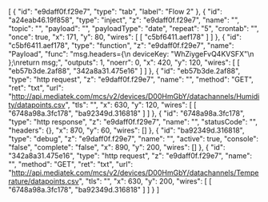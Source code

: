[
    {
        "id": "e9daff0f.f29e7",
        "type": "tab",
        "label": "Flow 2"
    },
    {
        "id": "a24eab46.19f858",
        "type": "inject",
        "z": "e9daff0f.f29e7",
        "name": "",
        "topic": "",
        "payload": "",
        "payloadType": "date",
        "repeat": "5",
        "crontab": "",
        "once": true,
        "x": 171,
        "y": 80,
        "wires": [
            [
                "c5bf6411.aef178"
            ]
        ]
    },
    {
        "id": "c5bf6411.aef178",
        "type": "function",
        "z": "e9daff0f.f29e7",
        "name": "Payload",
        "func": "msg.headers={\n    deviceKey: \"WhZiygeFvQ4KVSFX\"\n    };\nreturn msg;",
        "outputs": 1,
        "noerr": 0,
        "x": 420,
        "y": 120,
        "wires": [
            [
                "eb57b3de.2af88",
                "342a8a31.475e16"
            ]
        ]
    },
    {
        "id": "eb57b3de.2af88",
        "type": "http request",
        "z": "e9daff0f.f29e7",
        "name": "",
        "method": "GET",
        "ret": "txt",
        "url": "http://api.mediatek.com/mcs/v2/devices/D00HmGbY/datachannels/Humidity/datapoints.csv",
        "tls": "",
        "x": 630,
        "y": 120,
        "wires": [
            [
                "6748a98a.3fc178",
                "ba92349d.316818"
            ]
        ]
    },
    {
        "id": "6748a98a.3fc178",
        "type": "http response",
        "z": "e9daff0f.f29e7",
        "name": "",
        "statusCode": "",
        "headers": {},
        "x": 870,
        "y": 60,
        "wires": []
    },
    {
        "id": "ba92349d.316818",
        "type": "debug",
        "z": "e9daff0f.f29e7",
        "name": "",
        "active": true,
        "console": "false",
        "complete": "false",
        "x": 890,
        "y": 200,
        "wires": []
    },
    {
        "id": "342a8a31.475e16",
        "type": "http request",
        "z": "e9daff0f.f29e7",
        "name": "",
        "method": "GET",
        "ret": "txt",
        "url": "http://api.mediatek.com/mcs/v2/devices/D00HmGbY/datachannels/Temperature/datapoints.csv",
        "tls": "",
        "x": 630,
        "y": 200,
        "wires": [
            [
                "6748a98a.3fc178",
                "ba92349d.316818"
            ]
        ]
    }
]
